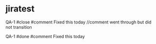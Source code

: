 # jiratest
QA-1 #close #comment Fixed this today
//comment went through but did not transition

QA-1 #done #comment Fixed this today
